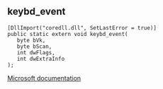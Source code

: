 ## keybd_event

```
[DllImport("coredll.dll", SetLastError = true)]
public static extern void keybd_event(
   byte bVk,
   byte bScan,
   int dwFlags,
   int dwExtraInfo
);
```

[Microsoft documentation](https://docs.microsoft.com/en-us/windows/win32/api/winuser/nf-winuser-keybd_event)
